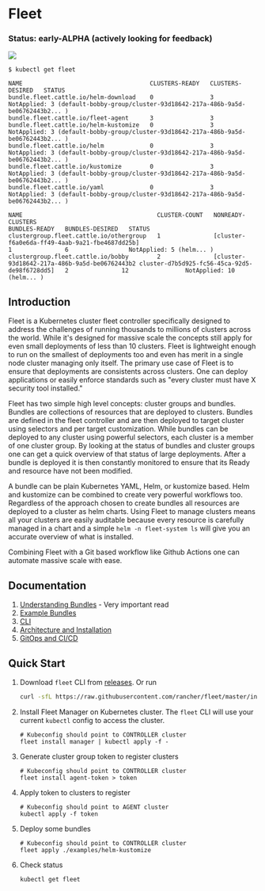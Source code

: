 Fleet
=============

### Status: early-ALPHA (actively looking for feedback)

![](docs/arch.png)

```
$ kubectl get fleet

NAME                                    CLUSTERS-READY   CLUSTERS-DESIRED   STATUS
bundle.fleet.cattle.io/helm-download    0                3                  NotApplied: 3 (default-bobby-group/cluster-93d18642-217a-486b-9a5d-be06762443b2... )
bundle.fleet.cattle.io/fleet-agent      3                3
bundle.fleet.cattle.io/helm-kustomize   0                3                  NotApplied: 3 (default-bobby-group/cluster-93d18642-217a-486b-9a5d-be06762443b2... )
bundle.fleet.cattle.io/helm             0                3                  NotApplied: 3 (default-bobby-group/cluster-93d18642-217a-486b-9a5d-be06762443b2... )
bundle.fleet.cattle.io/kustomize        0                3                  NotApplied: 3 (default-bobby-group/cluster-93d18642-217a-486b-9a5d-be06762443b2... )
bundle.fleet.cattle.io/yaml             0                3                  NotApplied: 3 (default-bobby-group/cluster-93d18642-217a-486b-9a5d-be06762443b2... )

NAME                                      CLUSTER-COUNT   NONREADY-CLUSTERS                                                                             BUNDLES-READY   BUNDLES-DESIRED   STATUS
clustergroup.fleet.cattle.io/othergroup   1               [cluster-f6a0e6da-ff49-4aab-9a21-fbe4687dd25b]                                                1               6                 NotApplied: 5 (helm... )
clustergroup.fleet.cattle.io/bobby        2               [cluster-93d18642-217a-486b-9a5d-be06762443b2 cluster-d7b5d925-fc56-45ca-92d5-de98f6728dd5]   2               12                NotApplied: 10 (helm... )

```

## Introduction

Fleet is a Kubernetes cluster fleet controller specifically designed to address the challenges of running
thousands to millions of clusters across the world.  While it's designed for massive scale the concepts still
apply for even small deployments of less than 10 clusters.  Fleet is lightweight enough to run on the smallest of
deployments too and even has merit in a single node cluster managing only itself. The primary use case of Fleet is
to ensure that deployments are consistents across clusters. One can deploy applications or easily enforce standards
such as "every cluster must have X security tool installed."

Fleet has two simple high level concepts: cluster groups and bundles.  Bundles are collections of resources that
are deployed to clusters. Bundles are defined in the fleet controller and are then deployed to target cluster using
 selectors and per target customization.  While bundles can be deployed to any cluster using powerful selectors,
 each cluster is a member of one cluster group. By looking at the status of bundles and cluster groups one can
 get a quick overview of that status of large deployments. After a bundle is deployed it is then constantly monitored
 to ensure that its Ready and resource have not been modified.

 A bundle can be plain Kubernetes YAML, Helm, or kustomize based. Helm and kustomize can be combined to create very
 powerful workflows too.  Regardless of the approach chosen to create bundles all resources are deployed to a cluster as
 helm charts. Using Fleet to manage clusters means all your clusters are easily auditable because every resource is
 carefully managed in a chart and a simple `helm -n fleet-system ls` will give you an accurate overview of what is
  installed.

Combining Fleet with a Git based workflow like Github Actions one can automate massive scale with ease.

## Documentation

1. [Understanding Bundles](./docs/bundles.md) - Very important read
1. [Example Bundles](./docs/examples.md)
1. [CLI](./docs/cli.md)
1. [Architecture and Installation](./docs/install.md)
1. [GitOps and CI/CD](./docs/gitops.md)

## Quick Start

1. Download `fleet` CLI from [releases](https://github.com/rancher/fleet/releases/latest).
   Or run
   ```bash
   curl -sfL https://raw.githubusercontent.com/rancher/fleet/master/install.sh | sh -
   ```

2. Install Fleet Manager on Kubernetes cluster.  The `fleet` CLI will use your current `kubectl` config
   to access the cluster.
    ```shell
    # Kubeconfig should point to CONTROLLER cluster
    fleet install manager | kubectl apply -f -
    ```
3. Generate cluster group token to register clusters
    ```shell script
    # Kubeconfig should point to CONTROLLER cluster
    fleet install agent-token > token
    ```
4. Apply token to clusters to register
    ```shell script
    # Kubeconfig should point to AGENT cluster
    kubectl apply -f token
    ```
5. Deploy some bundles
    ```shell script
    # Kubeconfig should point to CONTROLLER cluster
    fleet apply ./examples/helm-kustomize
    ```
6. Check status
   ```shell script
   kubectl get fleet
   ```
